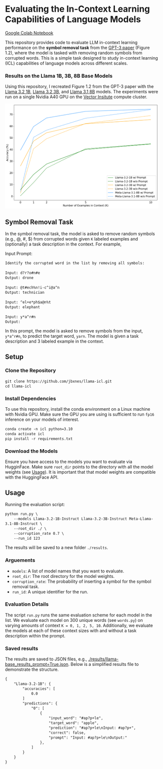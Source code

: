 # Evaluating the In-Context Learning Capabilities of Language Models

[Google Colab Notebook](https://colab.research.google.com/drive/1OiWkYDtNowfSKLj1uapui26o-jhHJRlQ?usp=sharing)

This repository provides code to evaluate LLM in-context learning performance on the **symbol removal task** from the [GPT-3 paper](https://arxiv.org/abs/2005.14165) (Figure 1.2), where the model is tasked with removing random symbols from corrupted words. This is a simple task designed to study in-context learning (ICL) capabilities of language models across different scales. 

### Results on the Llama 1B, 3B, 8B Base Models 

Using this repository, I recreated Figure 1.2 from the GPT-3 paper with the [Llama 3.2 1B](https://huggingface.co/meta-llama/Llama-3.2-1B), [Llama 3.2 3B](https://huggingface.co/meta-llama/Llama-3.2-3B), and [Llama 3.1 8B](https://huggingface.co/meta-llama/Llama-3.1-8B) models. The experiments were run on a single Nvidia A40 GPU on the [Vector Insitute](https://vectorinstitute.ai/) compute cluster. 

<img src="./figures/llama-base-icl.png" alt="figure" width="700"/>

## Symbol Removal Task 

In the symbol removal task, the model is asked to remove random symbols (e.g., @, #, $) from corrupted words given `K` labeled examples and (optionally) a task description in the context. For example,

Input Prompt:
```
Identify the corrupted word in the list by removing all symbols:

Input: d?r?o#n#e
Output: drone

Input: @t#ech%n!i-c^i@a^n
Output: technician

Input: ^el+e*ph$a@n%t
Output: elephant

Input: y*a^r#n
Output:
```

In this prompt, the model is asked to remove symbols from the input, `y*a^r#n`, to predict the target word, `yarn`. The model is given a task description and 3 labeled example in the context. 

## Setup

### Clone the Repository
```
git clone https://github.com/jbxnes/llama-icl.git
cd llama-icl
```

### Install Dependencies
To use this repository, install the conda environment on a Linux machine with Nvidia GPU. Make sure the GPU you are using is sufficient to run `fp16` inference on your models of interest. 
```
conda create -n icl python=3.10
conda activate icl
pip install -r requirements.txt
```

### Download the Models 
Ensure you have access to the models you want to evaluate via HugginFace. Make sure `root_dir` points to the directory with all the model weights (see [Usage](##Usage)). It is important that that model weights are compatible with the HuggingFace API. 

## Usage 

Running the evaluation script:
```
python run.py \
    --models Llama-3.2-1B-Instruct Llama-3.2-3B-Instruct Meta-Llama-3.1-8B-Instruct \
    --root_dir ./ \
    --corruption_rate 0.7 \
    --run_id 123
```
The results will be saved to a new folder `./results`.

### Arguements
* `models`: A list of model names that you want to evaluate.
* `root_dir`: The root directory for the model weights.
* `corruption_rate`: The probability of inserting a symbol for the symbol removal task.
* `run_id`: A unique identifier for the run.

### Evaluation Details

The script `run.py` runs the same evaluation scheme for each model in the list. We evaluate each model on 300 unique words (see `words.py`) on varying amounts of context `K = 0, 1, 2, 5, 10`. Additionally, we evaluate the models at each of these context sizes with and without a task description within the prompt. 

### Saved results

The results are saved to JSON files, e.g., [./results/llama-base_results_prompt=True.json](/results/llama-base_results_prompt=True.json). Below is a simplified results file to demonstrate the structure.
```
{
    "Llama-3.2-1B": {
        "accuracies": [
            0.0
        ]
        "predictions": {
            "0": [
                {
                    "input_word": "#ap?p+le",
                    "target_word": "apple",
                    "prediction": "#ap?p+le\nInput: #ap?p+",
                    "correct": false,
                    "prompt": "Input: #ap?p+le\nOutput:"
                },
            ]
        }
    }
}
```